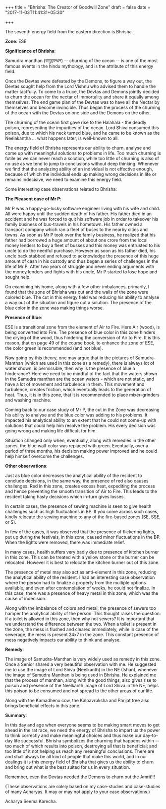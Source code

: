 +++
title = "Bhrisha: The Creator of Goodwill Zone"
draft = false
date = "2017-11-03T11:41:31+05:30"

+++

The seventh energy field from the eastern direction is Bhrisha.
 
**Zone**: ESE
 
**Significance of Bhrisha**: 

Samudra manthan (समुद्रमन्थन) -- churning of the ocean -- is one of the most famous events in the hindu mythology, and is the attribute of this energy field.

Once the Devtas were defeated by the Demons, to figure a way out, the Devtas sought help from the Lord Vishnu who advised them to handle the matter tactfully. To come to a truce, the Devtas and Demons jointly decided to churn the ocean for the nectar of immortality and share it equally among themselves. The end game plan of the Devtas was to have all the Nectar by themselves and become invincible. Thus began the process of the churning of the ocean with the Devtas on one side and the Demons on the other.

The churning of the ocean first gave rise to the Halahala - the deadly poison, representing the impurities of the ocean. Lord Shiva consumed this poison, due to which his neck turned blue, and he came to be known as the Neelakantha … what happens later, is well-known to all. 
 
The energy field of Bhrisha represents our ability to churn, analyse and come up with meaningful solutions to problems in life. Too much churning is futile as we can never reach a solution, while too little of churning is also of no use as we tend to jump to conclusions without deep thinking. Whenever we find that the analyzing ability of an individual is not effective enough, because of which the individual ends up making wrong decisions in life or remains indecisive, we need to examine this energy field.

Some interesting case observations related to Bhrisha: 
                        
**The Pleasent case of Mr P**:

Mr P was a happy-go-lucky software engineer living with his wife and child. All were happy until the sudden death of his father. His father died in an accident and he was forced to quit his software job in order to takeover his family business of bus-travels in his hometown. His father owned a transport company which ran a fleet of buses to the nearby cities and towns. As soon as Mr P took over the family business, he realized that his father had borrowed a huge amount of about one crore from the local money lenders to buy a fleet of busses and this money was entrusted to his uncle to do the needful purchase. However as soon as his father died, his uncle back stabbed and refused to acknowledge the presence of this huge amount of cash in his custody and thus began a series of challenges in the life of Mr P. After two years of struggle and never ending arguments with the money lenders and fights with his uncle, Mr P started to lose hope and sought help. 

On examining his home, along with a few other imbalances, primarily, I found that the zone of Bhrisha was cut and the walls of the zone were colored blue. The cut in this energy field was reducing his ability to analyse a way out of the situation and figure out a solution. The presence of the blue color in the zone was making things worse. 

**Presence of Blue**:  

ESE is a transitional zone from the element of Air to Fire. Here Air (wood), is being converted into Fire. The presence of blue color in this zone hinders the drying of the wood, thus hindering the conversion of Air to Fire. It is this reason, that on page 49 of the course book, to enhance the zone of ESE, the color green is recommended (and not blue). 

Now going by this theory, one may argue that in the pictures of Samudra-Manthan (which are used in this zone as a remedy), there is always lot of water shown, is permissible, then why is the presence of blue a hinderance? Here we need to be mindful of the fact that the waters shown in the Samudra manthan are the ocean waters - which are not static, and have a lot of movement and turbulence in them. This movement and turbulence, creates friction, which eventually leads to the generation of heat. Thus, it is in this zone, that it is recommended to place mixer-grinders and washing machine. 

Coming back to our case study of Mr P, the cut in the Zone was decreasing his ability to analyse and the blue color was adding to his problems. It impacted his analytical ability to an extent that he could not come-up with solutions that could help him resolve the problem. His every decision was going wrong and making life difficult for him. 

Situation changed only when, eventually, along with remedies in the other zones, the blue wall-color was replaced with green. Eventually, over a period of three months, his decision making power improved and he could help himself overcome the challenges. 

**Other observations**:

Just as blue color decreases the analytical ability of the resident to conclude decisions, in the same way, the presence of red also causes challenges. Red in this zone, creates excess heat, expediting the process and hence preventing the smooth transition of Air to Fire. This leads to the resident taking hasty decisions which in-turn gives losses. 

In certain cases, the presence of sewing machine is seen to give health challenges such as high fluctuations in BP. If you come across such cases, kindly relocate the sewing machine to any of the fire-based zones (SE, SSE, or S). 

In few of the cases, it was observed that the presence of flickering lights, put up during the festivals, in this zone, caused minor fluctuations in the BP. When the lights were removed, there was immediate relief. 

In many cases, health suffers very badly due to presence of kitchen burner in this zone. This can be treated with a yellow stone or the burner can be relocated. However it is best to relocate the kitchen burner out of this zone. 

The presence of metal may also act as anti-element in this zone, reducing the analytical ability of the resident. I had an interesting case observation where the person had to finalize a property from the multiple options available, and even after contemplation of weeks, he could not finalize. In this case, there was a presence of heavy metal in this zone, which was the cause of indecision. 

Along with the imbalance of colors and metal, the presence of sewers  too hamper the analytical ability of the person. This thought raises the question: if a toilet is allowed in this zone, then why not sewers? It is important that we understand the difference between the two. When a toilet is present in the zone, the mess is flushed and cleared immediately, while in case of the sewerage, the mess is present 24x7 in the zone. This constant presence of mess negatively impacts our ability to think and analyse.

**Remedy**: 

The image of Samudra-Manthan is very widely used as remedy in this zone. Once a Senior shared a very beautiful observation with me. He suggested me to use the image of Lord Shiva (Neelkanth) in the NE (Ishan), whenever the image of Samudra Manthan is being used in Bhrisha. He explained me that the process of manthan, along with the good things, also gives rise to poison and presence of the Neelkanth image of Lord Shiva in the NE, helps this poison to be consumed and not spread to the other areas of our life. 

Along with the Kamadhenu cow, the Kalpavruksha and Parijat tree also brings beneficial effects in this zone. 

**Summary**:

In this day and age when everyone seems to be making smart moves to get ahead in the rat race, we need the energy of Bhrisha to impart us the power to think correctly and make meaningful choices and thus make our day-to-day life successful. Bhrisha symbolizes the churning that happens within -- too much of which results into poison, destroying all that is beneficial; and too little of it not helping us reach any meaningful conclusions. There are and shall always be all kind of people that make this world, and in our dealings it is this energy field of Bhrisha that gives us the ability to churn and bring out what is the best suited for us in every situation. 

Remember, even the Devtas needed the Demons to churn out the Amrit!!!

(These observations are solely based on my case-studies and case-studies of many Acharyas. It may or may not apply to your case observations.)

Acharya Seema Karecha.
